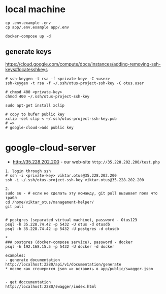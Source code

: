 # local machine
```
cp .env.example .env
cp app/.env.example app/.env

docker-compose up -d
```


## generate keys
https://cloud.google.com/compute/docs/instances/adding-removing-ssh-keys#locatesshkeys

``` 
# ssh-keygen -t rsa -f <private-key> -C <user>
ssh-keygen -t rsa -f ~/.ssh/otus-project-ssh-key -C otus.user

# chmod 400 <private-key>
chmod 400 ~/.ssh/otus-project-ssh-key

sudo apt-get install xclip

# copy to bufer public key
xclip -sel clip < ~/.ssh/otus-project-ssh-key.pub
# =>
# google-cloud->add public key

```

# google-cloud-server
- http://35.228.202.200 - our web-site
```http://35.228.202.200/test.php```

```
1. login through ssh
# ssh -i <private-key> viktar.otus@35.228.202.200
ssh -i ~/.ssh/otus-project-ssh-key viktar.otus@35.228.202.200

2. 
sudo su - # если не сделать эту команду, git pull вызывает пока что трабл
cd /home/viktar_otus/management-helper/
git pull


# postgres (separated virtual machine), password - Otus123
psql -h 35.228.74.42 -p 5432 -U otus -d otusdb
psql -h 35.228.74.42 -p 5432 -U postgres -d otusdb

*
### postgres (docker-compose service), password - docker
psql -h 192.168.15.5 -p 5432 -U docker -d docker
```

```
examples:
- generate documentation
http://localhost:2280/api/v1/documentation/generate
* после как сгенерится json => вставить в app/public/swagger.json


- get doccumentation
http://localhost:2280/swagger/index.html

```
